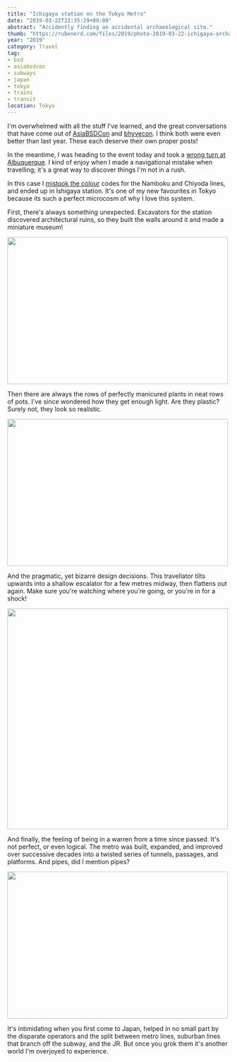 ```yaml
---
title: "Ichigaya station on the Tokyo Metro"
date: "2019-03-22T22:35:29+09:00"
abstract: "Accidently finding an accidental archaeological site."
thumb: "https://rubenerd.com/files/2019/photo-2019-03-22-ichigaya-archaeology@1x.jpg"
year: "2019"
category: Travel
tag:
- bsd
- asiabsdcon
- subways
- japan
- tokyo
- trains
- transit
location: Tokyo
---
```

I'm overwhelmed with all the stuff I've learned, and the great conversations that have come out of [AsiaBSDCon] and [bhyvecon]. I think both were even better than last year. These each deserve their own proper posts!

In the meantime, I was heading to the event today and took a [wrong turn at Albuquerque]. I kind of enjoy when I made a navigational mistake when travelling; it's a great way to discover things I'm not in a rush.

In this case I [mistook the colour] codes for the Namboku and Chiyoda lines, and ended up in Ishigaya station. It's one of my new favourites in Tokyo because its such a perfect microcosm of why I love this system.

First, there's always something unexpected. Excavators for the station discovered architectural ruins, so they built the walls around it and made a miniature museum!

<p><img src="https://rubenerd.com/files/2019/photo-2019-03-22-ichigaya-archaeology@1x.jpg" srcset="https://rubenerd.com/files/2019/photo-2019-03-22-ichigaya-archaeology@1x.jpg 1x, https://rubenerd.com/files/2019/photo-2019-03-22-ichigaya-archaeology@2x.jpg 2x" alt="" style="width:500px; height:333px;" /></p>

Then there are always the rows of perfectly manicured plants in neat rows of pots. I've since wondered how they get enough light. Are they plastic? Surely not, they look so realistic.

<p><img src="https://rubenerd.com/files/2019/photo-2019-03-22-ichigaya-plants@1x.jpg" srcset="https://rubenerd.com/files/2019/photo-2019-03-22-ichigaya-plants@1x.jpg 1x, https://rubenerd.com/files/2019/photo-2019-03-22-ichigaya-plants@2x.jpg 2x" alt="" style="width:500px; height:333px;" /></p>

And the pragmatic, yet bizarre design decisions. This travellator tilts upwards into a shallow escalator for a few metres midway, then flattens out again. Make sure you're watching where you're going, or you're in for a shock!

<p><img src="https://rubenerd.com/files/2019/photo-2019-03-22-ichigaya-travellator@1x.jpg" srcset="https://rubenerd.com/files/2019/photo-2019-03-22-ichigaya-travellator@1x.jpg 1x, https://rubenerd.com/files/2019/photo-2019-03-22-ichigaya-travellator@2x.jpg 2x" alt="" style="width:500px" /></p>

And finally, the feeling of being in a warren from a time since passed. It's not perfect, or even logical. The metro was built, expanded, and improved over successive decades into a twisted series of tunnels, passages, and platforms. And pipes, did I mention pipes?

<p><img src="https://rubenerd.com/files/2019/photo-2019-03-22-ichigaya-warren@1x.jpg" srcset="https://rubenerd.com/files/2019/photo-2019-03-22-ichigaya-warren@1x.jpg 1x, https://rubenerd.com/files/2019/photo-2019-03-22-ichigaya-warren@2x.jpg 2x" alt="" style="width:500px; height:333px;" /></p>

It's intimidating when you first come to Japan, helped in no small part by the disparate operators and the split between metro lines, suburban lines that branch off the subway, and the JR. But once you grok them it's another world I'm overjoyed to experience.

[wrong turn at Albuquerque]: https://tvtropes.org/pmwiki/pmwiki.php/Main/WrongTurnAtAlbuquerque
[mistook the colour]: https://twitter.com/Rubenerd/status/1108915283501023233
[bhyvecon]: http://bhyvecon.org/
[asiabsdcon]: http://2019.asiabsdcon.org/

